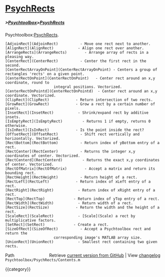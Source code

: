 # [PsychRects](PsychRects)
##### >[Psychtoolbox](Psychtoolbox)>[PsychRects](PsychRects)

Psychtoolbox:[PsychRects](PsychRects).  
  
  
    [AdjoinRect](AdjoinRect)          - Move one rect next to another.  
    [AlignRect](AlignRect)           - Align one rect over another.  
    [ArrangeRects](ArrangeRects)        - Arrange array of rects in a pleasing way.  
    [CenterRect](CenterRect)          - Center the first rect in the second.  
    [CenterRectArrayOnPoint](CenterRectArrayOnPoint) - Centers a group of rectangles 'rects' on a given point.  
    [CenterRectOnPoint](CenterRectOnPoint)   - Center rect around an x,y coordinate, round to  
                          integral positions. Vectorized.  
    [CenterRectOnPointd](CenterRectOnPointd)  - Center rect around an x,y coordinate. Vectorized.  
    [ClipRect](ClipRect)            - Return intersection of two rects.  
    [GrowRect](GrowRect)            - Grow a rect by a certain number of pixels.  
    [InsetRect](InsetRect)           - Shrink/expand rect by additive insets.  
    [IsEmptyRect](IsEmptyRect)         - Returns 1 if empty, returns 0 otherwise.  
    [IsInRect](IsInRect)            - Is the point inside the rect?  
    [OffsetRect](OffsetRect)          - Shift rect vertically and horizontally. Vectorized.  
    [RectBottom](RectBottom)          - Return index of yBottom entry of a rect.  
    [RectCenter](RectCenter)          - Returns the integer x,y coordinates of center. Vectorized.  
    [RectCenterd](RectCenterd)         - Returns the exact x,y coordinates of center. Vectorized.  
    [RectOfMatrix](RectOfMatrix)        - Accept a matrix and return its bounding rect.  
    [RectHeight](RectHeight)          - Return height of a rect.  
    [RectLeft](RectLeft)            - Return index of xLeft entry of a rect.  
    [RectRight](RectRight)           - Return index of xRight entry of a rect.  
    [RectTop](RectTop)             - Return index of yTop entry of a rect.  
    [RectWidth](RectWidth)           - Return width of a rect.  
    [RectSize](RectSize)            - Return the width and the height of a rect.  
    [ScaleRect](ScaleRect)           - [Scale](Scale) a rect by multiplicative factors.  
    [SetRect](SetRect)             - Create a rect.  
    [SizeOfRect](SizeOfRect)          - Accept a Psychtoolbox rect and return the  
                          corresponding image's MATLAB array size.  
    [UnionRect](UnionRect)           - Smallest rect containing two given rects.  




<div class="code_header" style="text-align:right;">
  <span style="float:left;">Path&nbsp;&nbsp;</span> <span class="counter">Retrieve <a href=
  "https://raw.github.com/Psychtoolbox-3/Psychtoolbox-3/beta/Psychtoolbox/PsychRects/Contents.m">current version from GitHub</a> | View <a href=
  "https://github.com/Psychtoolbox-3/Psychtoolbox-3/commits/beta/Psychtoolbox/PsychRects/Contents.m">changelog</a></span>
</div>
<div class="code">
  <code>Psychtoolbox/PsychRects/Contents.m</code>
</div>

{{category}}
